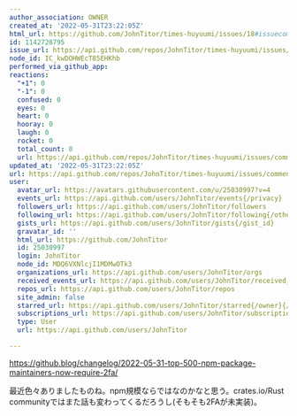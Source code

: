 ```yaml
---
author_association: OWNER
created_at: '2022-05-31T23:22:05Z'
html_url: https://github.com/JohnTitor/times-huyuumi/issues/18#issuecomment-1142728795
id: 1142728795
issue_url: https://api.github.com/repos/JohnTitor/times-huyuumi/issues/18
node_id: IC_kwDOHWEcT85EHKhb
performed_via_github_app: 
reactions:
  "+1": 0
  "-1": 0
  confused: 0
  eyes: 0
  heart: 0
  hooray: 0
  laugh: 0
  rocket: 0
  total_count: 0
  url: https://api.github.com/repos/JohnTitor/times-huyuumi/issues/comments/1142728795/reactions
updated_at: '2022-05-31T23:22:05Z'
url: https://api.github.com/repos/JohnTitor/times-huyuumi/issues/comments/1142728795
user:
  avatar_url: https://avatars.githubusercontent.com/u/25030997?v=4
  events_url: https://api.github.com/users/JohnTitor/events{/privacy}
  followers_url: https://api.github.com/users/JohnTitor/followers
  following_url: https://api.github.com/users/JohnTitor/following{/other_user}
  gists_url: https://api.github.com/users/JohnTitor/gists{/gist_id}
  gravatar_id: ''
  html_url: https://github.com/JohnTitor
  id: 25030997
  login: JohnTitor
  node_id: MDQ6VXNlcjI1MDMwOTk3
  organizations_url: https://api.github.com/users/JohnTitor/orgs
  received_events_url: https://api.github.com/users/JohnTitor/received_events
  repos_url: https://api.github.com/users/JohnTitor/repos
  site_admin: false
  starred_url: https://api.github.com/users/JohnTitor/starred{/owner}{/repo}
  subscriptions_url: https://api.github.com/users/JohnTitor/subscriptions
  type: User
  url: https://api.github.com/users/JohnTitor

---
```

https://github.blog/changelog/2022-05-31-top-500-npm-package-maintainers-now-require-2fa/

最近色々ありましたものね。npm規模ならではなのかなと思う。crates.io/Rust communityではまた話も変わってくるだろうし(そもそも2FAが未実装)。